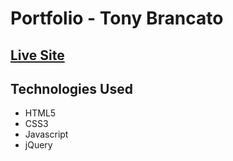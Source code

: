 # Portfolio - Tony Brancato

## [Live Site](tonybrancato.co)

## Technologies Used
  * HTML5
  * CSS3
  * Javascript
  * jQuery